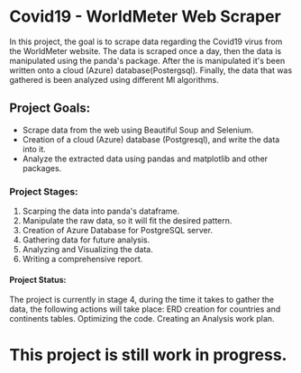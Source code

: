 # Covid19 - WorldMeter Web Scraper 
In this project, the goal is to scrape data regarding the Covid19 virus from the WorldMeter website.
The data is scraped once a day, then the data is manipulated using the panda's package. After the is manipulated it's been written onto a  cloud (Azure) database(Postergsql).
Finally, the data that was gathered is been analyzed using different Ml algorithms. 

##  Project Goals:
* Scrape data from the web using Beautiful Soup and Selenium.
* Creation of a cloud (Azure) database (Postgresql), and write  the data into it.
* Analyze the extracted data using pandas and matplotlib and other packages.

### Project Stages:
1. Scarping the data into panda's dataframe.
2. Manipulate the raw data, so it will fit the desired pattern.
3. Creation of Azure Database for PostgreSQL server. 
4. Gathering data for future analysis. 
5. Analyzing and Visualizing the data.
6. Writing a comprehensive report. 

#### Project Status:
The project is currently in stage 4, during the time it takes to gather the data, the following actions will take place:
ERD creation for countries and continents tables.
Optimizing the code.
Creating an Analysis work plan.

# This project is still work in progress. 
